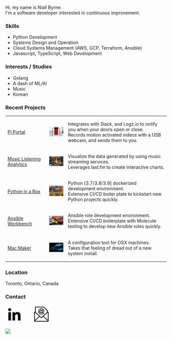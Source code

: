 Hi, my name is Niall Byrne.<br/>
I'm a software developer interested in continuous improvement.

### Skills

- Python Development
- Systems Design and Operation
- Cloud Systems Management (AWS, GCP, Terraform, Ansible)
- Javascript, TypeScript, Web Development

### Interests / Studies

- Golang
- A dash of ML/AI
- Music
- Korean

### Recent Projects

<table>
  <tr>
    <td>
      <a href="https://github.com/PI-Portal/pi_portal" target="_blank">
        Pi Portal
      </a>
    </td>
    <td>
      <a href="https://github.com/PI-Portal/pi_portal" target="_blank">
        <img alt="Matteus Silva on Pexels" src="./content/images/project.pi_portal.jpg" width="100"/>
      </a>
    </td>
    <td>
      <p>    
        Integrates with Slack, and Logz.io to notify you when your doors open or close. <br>
        Records motion activated videos with a USB webcam, and sends them to you.
      </p>
    </td>
  </tr>
  <tr>
    <td>
      <a href="https://github.com/Music-Metadata-Analysis/mla" target="_blank">
        Music Listening Analytics
      </a>
    </td>
    <td>
      <a href="https://github.com/Music-Metadata-Analysis/mla" target="_blank">
        <img alt="Jamakassi on Unsplash" src="./content/images/project.mla.jpg" width="100"/>
      </a>
    </td>
    <td>
      <p>    
        Visualize the data generated by using music streaming services. <br>
        Leverages last.fm to create interactive charts.
      </p>
    </td>
  </tr>
  <tr>
    <td>
      <a href="https://github.com/niall-byrne/python-in-a-box" target="_blank">
        Python in a Box
      </a>
    </td>
    <td>
      <a href="https://github.com/niall-byrne/python-in-a-box" target="_blank">
        <img alt="Guillaume Bolduc on Unsplash" src="./content/images/project.pib.jpg" width="100"/>
      </a>
    </td>
    <td>
      <p>    
        Python [3.7/3.8/3.9] dockerized development environment. <br>
        Extensive CI/CD boiler plate to kickstart new Python projects quickly.
      </p>
    </td>
  </tr>
  <tr>
    <td>
      <a href="https://github.com/niall-byrne/ansible-workbench" target="_blank">
        Ansible Workbench
      </a>
    </td>
    <td>
      <a href="https://github.com/niall-byrne/ansible-workbench" target="_blank">
        <img alt="Tekton on Unsplash" src="./content/images/project.awb.jpg" width="100"/>
      </a>
    </td>
    <td>
      <p>    
        Ansible role development environment. <br>
        Extensive CI/CD boilerplate with Molecule testing to develop new Ansible roles quickly.
      </p>
    </td>
  </tr>
  <tr>
    <td>
      <a href="https://github.com/osx-provisioner/mac_maker" target="_blank">
        Mac Maker
      </a>
    </td>
    <td>
      <a href="https://github.com/osx-provisioner/mac_maker" target="_blank">
        <img alt="Philipp Katzenberger on Unsplash" src="./content/images/project.macmaker.jpg" width="100"/>
      </a>
    </td>
    <td>
      <p>    
        A configuration tool for OSX machines. <br>
        Takes that feeling of dread out of a new system install.
      </p>
    </td>
  </tr>
</table>

### Location

Toronto, Ontario, Canada

### Contact

[![LinkedIn Profile](./content/images/icon.linkedin.jpeg)](https://www.linkedin.com/in/byrnen/) &nbsp;&nbsp;&nbsp;&nbsp;&nbsp; [![Email](./content/images/icon.email.jpeg)](https://docs.google.com/forms/d/e/1FAIpQLSfn-XW5zF0zz8v7DzO_joowbh97ZOKhZ0pdfhkPzE0-cihIew/viewform)

<img src="https://www.google-analytics.com/collect?v=1&tid=UA-202418502-1&cid=555&aip=1&t=event&ec=profile&ea=view&dp=profile&dt=version1">
